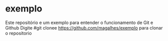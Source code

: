 # exemplo

Este repositório e um exemplo para entender o funcionamento de Git e Github
Digite #git clonee https://github.com/magalhes/exemplo para clonar o repositorio

